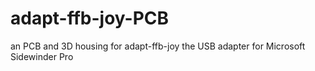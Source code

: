 # adapt-ffb-joy-PCB
an PCB and 3D housing for adapt-ffb-joy the USB adapter for Microsoft Sidewinder Pro
